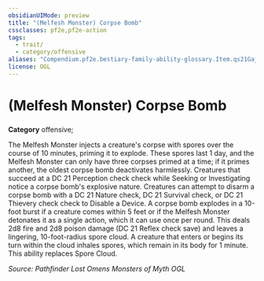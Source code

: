 ```yaml
---
obsidianUIMode: preview
title: "(Melfesh Monster) Corpse Bomb"
cssclasses: pf2e,pf2e-action
tags:
  - trait/
  - category/offensive
aliases: "Compendium.pf2e.bestiary-family-ability-glossary.Item.qs21GajPmFYel3pc"
license: OGL
---
```

# (Melfesh Monster) Corpse Bomb

### 

**Category** offensive; 




The Melfesh Monster injects a creature's corpse with spores over the course of 10 minutes, priming it to explode. These spores last 1 day, and the Melfesh Monster can only have three corpses primed at a time; if it primes another, the oldest corpse bomb deactivates harmlessly. Creatures that succeed at a DC 21 Perception check check while Seeking or Investigating notice a corpse bomb's explosive nature. Creatures can attempt to disarm a corpse bomb with a DC 21 Nature check, DC 21 Survival check, or DC 21 Thievery check check to Disable a Device. A corpse bomb explodes in a 10-foot burst if a creature comes within 5 feet or if the Melfesh Monster detonates it as a single action, which it can use once per round. This deals 2d8 fire and 2d8 poison damage (DC 21 Reflex check save) and leaves a lingering, 10-foot-radius spore cloud. A creature that enters or begins its turn within the cloud inhales spores, which remain in its body for 1 minute. This ability replaces Spore Cloud.

*Source: Pathfinder Lost Omens Monsters of Myth*
*OGL*